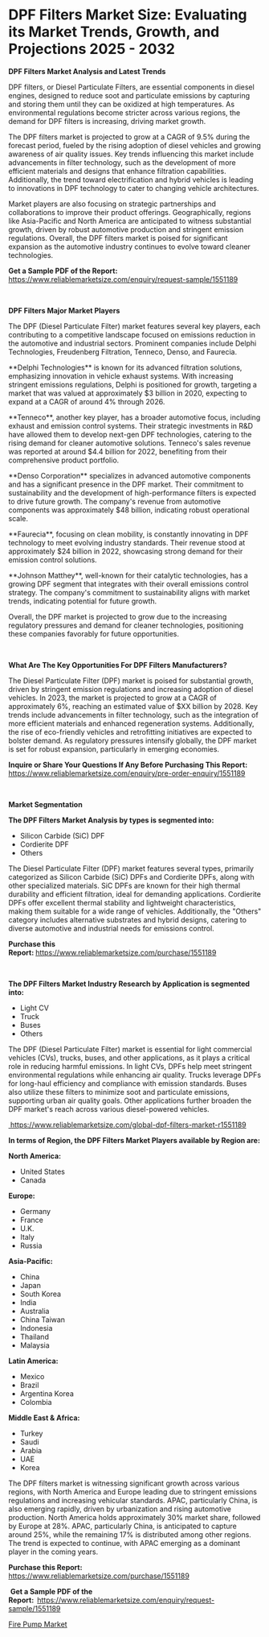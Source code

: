 <p><h1>DPF Filters Market Size: Evaluating its Market Trends, Growth, and Projections 2025 - 2032</h1></p><p><strong>DPF Filters Market Analysis and Latest Trends</strong></p>
<p><p>DPF filters, or Diesel Particulate Filters, are essential components in diesel engines, designed to reduce soot and particulate emissions by capturing and storing them until they can be oxidized at high temperatures. As environmental regulations become stricter across various regions, the demand for DPF filters is increasing, driving market growth. </p><p>The DPF filters market is projected to grow at a CAGR of 9.5% during the forecast period, fueled by the rising adoption of diesel vehicles and growing awareness of air quality issues. Key trends influencing this market include advancements in filter technology, such as the development of more efficient materials and designs that enhance filtration capabilities. Additionally, the trend toward electrification and hybrid vehicles is leading to innovations in DPF technology to cater to changing vehicle architectures. </p><p>Market players are also focusing on strategic partnerships and collaborations to improve their product offerings. Geographically, regions like Asia-Pacific and North America are anticipated to witness substantial growth, driven by robust automotive production and stringent emission regulations. Overall, the DPF filters market is poised for significant expansion as the automotive industry continues to evolve toward cleaner technologies.</p></p>
<p><strong>Get a Sample PDF of the Report:&nbsp;</strong> <a href="https://www.reliablemarketsize.com/enquiry/request-sample/1551189?utm_campaign=2334&utm_medium=2&utm_source=Github&utm_content=ia&utm_term=08042025&utm_id=dpf-filters">https://www.reliablemarketsize.com/enquiry/request-sample/1551189</a></p>
<p>&nbsp;</p>
<p><strong>DPF Filters Major Market Players</strong></p>
<p><p>The DPF (Diesel Particulate Filter) market features several key players, each contributing to a competitive landscape focused on emissions reduction in the automotive and industrial sectors. Prominent companies include Delphi Technologies, Freudenberg Filtration, Tenneco, Denso, and Faurecia.</p><p>**Delphi Technologies** is known for its advanced filtration solutions, emphasizing innovation in vehicle exhaust systems. With increasing stringent emissions regulations, Delphi is positioned for growth, targeting a market that was valued at approximately $3 billion in 2020, expecting to expand at a CAGR of around 4% through 2026.</p><p>**Tenneco**, another key player, has a broader automotive focus, including exhaust and emission control systems. Their strategic investments in R&D have allowed them to develop next-gen DPF technologies, catering to the rising demand for cleaner automotive solutions. Tenneco's sales revenue was reported at around $4.4 billion for 2022, benefiting from their comprehensive product portfolio.</p><p>**Denso Corporation** specializes in advanced automotive components and has a significant presence in the DPF market. Their commitment to sustainability and the development of high-performance filters is expected to drive future growth. The company's revenue from automotive components was approximately $48 billion, indicating robust operational scale.</p><p>**Faurecia**, focusing on clean mobility, is constantly innovating in DPF technology to meet evolving industry standards. Their revenue stood at approximately $24 billion in 2022, showcasing strong demand for their emission control solutions.</p><p>**Johnson Matthey**, well-known for their catalytic technologies, has a growing DPF segment that integrates with their overall emissions control strategy. The company's commitment to sustainability aligns with market trends, indicating potential for future growth.</p><p>Overall, the DPF market is projected to grow due to the increasing regulatory pressures and demand for cleaner technologies, positioning these companies favorably for future opportunities.</p></p>
<p>&nbsp;</p>
<p><strong>What Are The Key Opportunities For DPF Filters Manufacturers?</strong></p>
<p><p>The Diesel Particulate Filter (DPF) market is poised for substantial growth, driven by stringent emission regulations and increasing adoption of diesel vehicles. In 2023, the market is projected to grow at a CAGR of approximately 6%, reaching an estimated value of $XX billion by 2028. Key trends include advancements in filter technology, such as the integration of more efficient materials and enhanced regeneration systems. Additionally, the rise of eco-friendly vehicles and retrofitting initiatives are expected to bolster demand. As regulatory pressures intensify globally, the DPF market is set for robust expansion, particularly in emerging economies.</p></p>
<p><strong>Inquire or Share Your Questions If Any Before Purchasing This Report:</strong> <a href="https://www.reliablemarketsize.com/enquiry/pre-order-enquiry/1551189?utm_campaign=2334&utm_medium=2&utm_source=Github&utm_content=ia&utm_term=08042025&utm_id=dpf-filters">https://www.reliablemarketsize.com/enquiry/pre-order-enquiry/1551189</a></p>
<p>&nbsp;</p>
<p><strong>Market Segmentation</strong></p>
<p><strong>The DPF Filters Market Analysis by types is segmented into:</strong></p>
<p><ul><li>Silicon Carbide (SiC) DPF</li><li>Cordierite DPF</li><li>Others</li></ul></p>
<p><p>The Diesel Particulate Filter (DPF) market features several types, primarily categorized as Silicon Carbide (SiC) DPFs and Cordierite DPFs, along with other specialized materials. SiC DPFs are known for their high thermal durability and efficient filtration, ideal for demanding applications. Cordierite DPFs offer excellent thermal stability and lightweight characteristics, making them suitable for a wide range of vehicles. Additionally, the "Others" category includes alternative substrates and hybrid designs, catering to diverse automotive and industrial needs for emissions control.</p></p>
<p><strong>Purchase this Report:&nbsp;</strong><a href="https://www.reliablemarketsize.com/purchase/1551189?utm_campaign=2334&utm_medium=2&utm_source=Github&utm_content=ia&utm_term=08042025&utm_id=dpf-filters">https://www.reliablemarketsize.com/purchase/1551189</a></p>
<p>&nbsp;</p>
<p><strong>The DPF Filters Market Industry Research by Application is segmented into:</strong></p>
<p><ul><li>Light CV</li><li>Truck</li><li>Buses</li><li>Others</li></ul></p>
<p><p>The DPF (Diesel Particulate Filter) market is essential for light commercial vehicles (CVs), trucks, buses, and other applications, as it plays a critical role in reducing harmful emissions. In light CVs, DPFs help meet stringent environmental regulations while enhancing air quality. Trucks leverage DPFs for long-haul efficiency and compliance with emission standards. Buses also utilize these filters to minimize soot and particulate emissions, supporting urban air quality goals. Other applications further broaden the DPF market's reach across various diesel-powered vehicles.</p></p>
<p><a href="https://www.reliablemarketsize.com/global-dpf-filters-market-r1551189?utm_campaign=2334&utm_medium=2&utm_source=Github&utm_content=ia&utm_term=08042025&utm_id=dpf-filters">&nbsp;https://www.reliablemarketsize.com/global-dpf-filters-market-r1551189</a></p>
<p><strong>In terms of Region, the DPF Filters Market Players available by Region are:</strong></p>
<p>
    <p> <strong> North America: </strong>
        <ul>
            <li>United States</li>
            <li>Canada</li>
        </ul>
        </p> 
    <p> <strong> Europe: </strong>
        <ul>
            <li>Germany</li>
            <li>France</li>
            <li>U.K.</li>
            <li>Italy</li>
            <li>Russia</li>
        </ul>
        </p> 
    <p> <strong> Asia-Pacific: </strong>
        <ul>
            <li>China</li>
            <li>Japan</li>
            <li>South Korea</li>
            <li>India</li>
            <li>Australia</li>
            <li>China Taiwan</li>
            <li>Indonesia</li>
            <li>Thailand</li>
            <li>Malaysia</li>
        </ul>
        </p> 
    <p> <strong> Latin America: </strong>
        <ul>
            <li>Mexico</li>
            <li>Brazil</li>
            <li>Argentina Korea</li>
            <li>Colombia</li>
        </ul>
        </p> 
    <p> <strong> Middle East & Africa: </strong>
        <ul>
            <li>Turkey</li>
            <li>Saudi</li>
            <li>Arabia</li>
            <li>UAE</li>
            <li>Korea</li>
        </ul>
    </p>
    </p>
<p><p>The DPF filters market is witnessing significant growth across various regions, with North America and Europe leading due to stringent emissions regulations and increasing vehicular standards. APAC, particularly China, is also emerging rapidly, driven by urbanization and rising automotive production. North America holds approximately 30% market share, followed by Europe at 28%. APAC, particularly China, is anticipated to capture around 25%, while the remaining 17% is distributed among other regions. The trend is expected to continue, with APAC emerging as a dominant player in the coming years.</p></p>
<p><strong>Purchase this Report: </strong><a href="https://www.reliablemarketsize.com/purchase/1551189?utm_campaign=2334&utm_medium=2&utm_source=Github&utm_content=ia&utm_term=08042025&utm_id=dpf-filters">https://www.reliablemarketsize.com/purchase/1551189</a></p>
<p>&nbsp;<strong>Get a Sample PDF of the Report:&nbsp;&nbsp;</strong><a href="https://www.reliablemarketsize.com/enquiry/request-sample/1551189?utm_campaign=2334&utm_medium=2&utm_source=Github&utm_content=ia&utm_term=08042025&utm_id=dpf-filters">https://www.reliablemarketsize.com/enquiry/request-sample/1551189</a></p>
<p><strong></strong></p>
<p><p><a href="https://github.com/suleimannichelle7/Market-Research-Report-List-1/blob/main/fire-pump-market.md?utm_campaign=2334&utm_medium=2&utm_source=Github&utm_content=ia&utm_term=08042025&utm_id=dpf-filters">Fire Pump Market</a></p></p>
